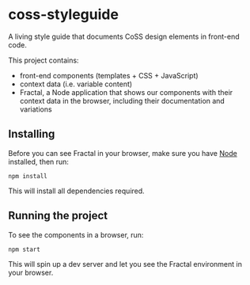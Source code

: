 # coss-styleguide

A living style guide that documents CoSS design elements in front-end code.

This project contains: 

* front-end components (templates + CSS + JavaScript)
* context data (i.e. variable content)
* Fractal, a Node application that shows our components with their context data in the browser, including their documentation and variations

## Installing

Before you can see Fractal in your browser, make sure you have [Node](https://nodejs.org) installed, then run:

```
npm install
``` 

This will install all dependencies required.

## Running the project

To see the components in a browser, run:

```
npm start
``` 

This will spin up a dev server and let you see the Fractal environment in your browser.
